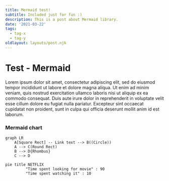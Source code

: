 ```yaml
---
title: Mermaid test!
subtitle: Included just for fun :)
description: This is a post about Mermaid library.
date: '2021-03-22'
tags:
  - tag-x
  - tag-y
oldlayout: layouts/post.njk
---
```


# Test - Mermaid

Lorem ipsum dolor sit amet, consectetur adipiscing elit, sed do eiusmod tempor incididunt ut labore et dolore magna aliqua. Ut enim ad minim veniam, quis nostrud exercitation ullamco laboris nisi ut aliquip ex ea commodo consequat. Duis aute irure dolor in reprehenderit in voluptate velit esse cillum dolore eu fugiat nulla pariatur. Excepteur sint occaecat cupidatat non proident, sunt in culpa qui officia deserunt mollit anim id est laborum.

### Mermaid chart

```mermaid
graph LR
    A[Square Rect] -- Link text --> B((Circle))
    A --> C(Round Rect)
    B --> D{Rhombus}
    C --> D
```

```mermaid
pie title NETFLIX
         "Time spent looking for movie" : 90
         "Time spent watching it" : 10
```
